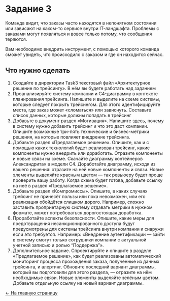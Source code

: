 # Задание 3

Команда видит, что заказы часто находятся в непонятном состоянии или зависают на каком-то сервисе внутри IT-ландшафта. Проблемы с заказами могут появляться и вовсе только потому, что сообщения теряются.

Вам необходимо внедрить инструмент, с помощью которого команда сможет увидеть, что происходило с заказом и где он находится сейчас.

## Что нужно сделать

1. Создайте в директории Task3 текстовый файл «Архитектурное решение по трейсингу». В нём вы будете работать над заданием
2. Проанализируйте систему компании и C4-диаграмму в контексте планирования трейсинга. Напишите и выделите на схеме системы, которые следует покрыть трейсингом. Для этого идентифицируйте места, где заказ может «сломаться» или зависнуть.
Составьте список данных, которые должны попадать в трейсинг
3. Добавьте в документ раздел «Мотивация». Напишите здесь, почему в систему нужно добавить трейсинг и что это даст компании. Опишите возможные три-пять технические и бизнес-метрики решения, на которые повлияет внедрение трейсинга.
4. Добавьте раздел «Предлагаемое решение». Опишите, как и с помощью каких технологий будет реализован трейсинг, какие компоненты нужно внедрить или доработать. Отразите компоненты и новые связи на схеме. Скачайте диаграмму контейнеров Александрита» в модели C4. Доработайте диаграмму, исходя из вашего решения: отразите на ней новые компоненты и связи. Новые элементы выделяйте красным цветом — так ревьюеру будет проще проверить вашу работу. Когда схема будет готова, добавьте ссылку на неё в раздел «Предлагаемое решение».
5. Добавьте раздел «Компромиссы». Опишите, в каких случаях трейсинг не принесёт пользы или пока невозможен, или его реализация обойдётся слишком дорого.
Например, сложно заставить проприетарную систему отдавать метрики в нужном формате, может потребоваться дорогостоящая доработка.
6. Проработайте аспекты безопасности. Опишите, какие меры для предотвращения несанкционированного доступа будут предусмотрены для системы трейсинга внутри компании и снаружи если это требуется.
Например: «Внедрение аутентификации — зайти в систему смогут только сотрудники компании с актуальной учетной записью и ролью “Поддержка”».
7. Дополнительное задание. Спроектируйте и опишите в разделе «Предлагаемое решение», как будет реализованы автоматический мониторинг процесса прохождения заказа, полученные из данных трейсинга, и алертинг. Обновите последний вариант диаграммы, который вы подготовили для этого раздела, — отразите на нём необходимые связи. Новые элементы выделяйте зелёным цветом. Добавьте отдельную ссылку на новый вариант диаграммы.

[<- На главную страницу](../ReadMe.md)
